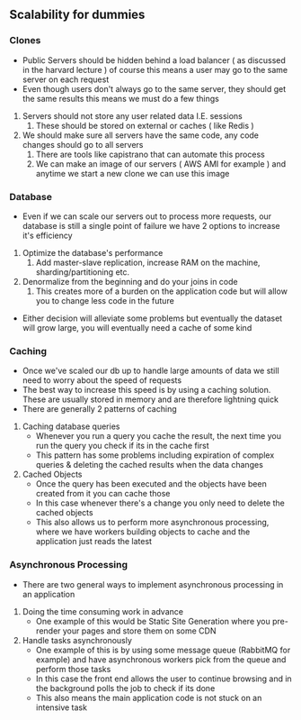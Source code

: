 ## Scalability for dummies

### Clones
* Public Servers should be hidden behind a load balancer ( as discussed in the harvard lecture ) of course this means a user may go to the same server on each request
* Even though users don't always go to the same server, they should get the same results this means we must do a few things
1. Servers should not store any user related data I.E. sessions
   1. These should be stored on external or caches ( like Redis )
2. We should make sure all servers have the same code, any code changes should go to all servers
   1. There are tools like capistrano that can automate this process
   2. We can make an image of our servers ( AWS AMI for example ) and anytime we start a new clone we can use this image

### Database
* Even if we can scale our servers out to process more requests, our database is still a single point of failure we have 2 options to increase it's efficiency
1. Optimize the database's performance
   1. Add master-slave replication, increase RAM on the machine, sharding/partitioning etc.
2. Denormalize from the beginning and do your joins in code
   1. This creates more of a burden on the application code but will allow you to change less code in the future
* Either decision will alleviate some problems but eventually the dataset will grow large, you will eventually need a cache of some kind

### Caching
* Once we've scaled our db up to handle large amounts of data we still need to worry about the speed of requests
* The best way to increase this speed is by using a caching solution. These are usually stored in memory and are therefore lightning quick
* There are generally 2 patterns of caching
1. Caching database queries
   * Whenever you run a query you cache the result, the next time you run the query you check if its in the cache first
   * This pattern has some problems including expiration of complex queries & deleting the cached results when the data changes
2. Cached Objects
   * Once the query has been executed and the objects have been created from it you can cache those
   * In this case whenever there's a change you only need to delete the cached objects
   * This also allows us to perform more asynchronous processing, where we have workers building objects to cache and the application just reads the latest

### Asynchronous Processing
* There are two general ways to implement asynchronous processing in an application
1. Doing the time consuming work in advance
   * One example of this would be Static Site Generation where you pre-render your pages and store them on some CDN
2. Handle tasks asynchronously
   * One example of this is by using some message queue (RabbitMQ for example) and have asynchronous workers pick from the queue and perform those tasks
   * In this case the front end allows the user to continue browsing and in the background polls the job to check if its done
   * This also means the main application code is not stuck on an intensive task